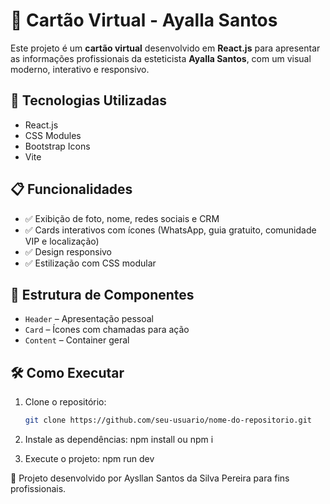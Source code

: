 # 💼 Cartão Virtual - Ayalla Santos

Este projeto é um **cartão virtual** desenvolvido em **React.js** para apresentar as informações profissionais da esteticista **Ayalla Santos**, com um visual moderno, interativo e responsivo.

## 🚀 Tecnologias Utilizadas

- React.js
- CSS Modules
- Bootstrap Icons
- Vite

## 📋 Funcionalidades

- ✅ Exibição de foto, nome, redes sociais e CRM
- ✅ Cards interativos com ícones (WhatsApp, guia gratuito, comunidade VIP e localização)
- ✅ Design responsivo
- ✅ Estilização com CSS modular

## 📁 Estrutura de Componentes

- `Header` – Apresentação pessoal
- `Card` – Ícones com chamadas para ação
- `Content` – Container geral

## 🛠️ Como Executar

1. Clone o repositório:
   ```bash
   git clone https://github.com/seu-usuario/nome-do-repositorio.git

2. Instale as dependências:
   npm install ou npm i

3. Execute o projeto:
   npm run dev

💬 Projeto desenvolvido por Aysllan Santos da Silva Pereira para fins profissionais.
